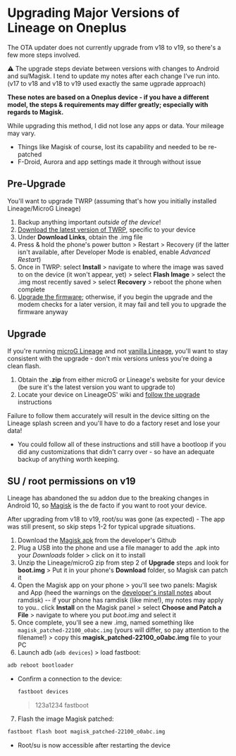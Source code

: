 # Upgrading Major Versions of Lineage on Oneplus
The OTA updater does not currently upgrade from v18 to v19, so there's a few more steps involved.

:warning: The upgrade steps deviate between versions with changes to Android and su/Magisk.  I tend to update my notes after each change I've run into. (v17 to v18 and v18 to v19 used exactly the same ugprade approach)

**These notes are based on a Oneplus device - if you have a different model, the steps & requirements may differ greatly; especially with regards to Magisk.**

While upgrading this method, I did not lose any apps or data.  Your mileage may vary.
- Things like Magisk of course, lost its capability and needed to be re-patched
- F-Droid, Aurora and app settings made it through without issue

## Pre-Upgrade
You'll want to upgrade TWRP (assuming that's how you initially installed Lineage/MicroG Lineage)
1. Backup anything important *outside of the device*!
2. [Download the latest version of TWRP](https://twrp.me/Devices/), specific to your device
3. Under **Download Links**, obtain the .img file
4. Press & hold the phone's power button > Restart > Recovery (if the latter isn't available, after Developer Mode is enabled, enable *Advanced Restart*)
5. Once in TWRP: select **Install** > navigate to where the image was saved to on the device (it won't appear, yet) > select **Flash Image** > select the .img most recently saved > select **Recovery** > reboot the phone when complete
6. [Upgrade the firmware](https://github.com/angela-d/firmware_oneplus); otherwise, if you begin the upgrade and the modem checks for a later version, it may fail and tell you to upgrade the firmware anyway

## Upgrade
If you're running [microG Lineage](https://download.lineage.microg.org/) and not [vanilla Lineage](https://download.lineageos.org/), you'll want to stay consistent with the upgrade - don't mix versions unless you're doing a clean flash.
1. Obtain the **.zip** from either microG or Lineage's website for your device (be sure it's the latest version you want to upgrade to)
2. Locate your device on LineageOS' wiki and [follow the upgrade](https://wiki.lineageos.org/devices/cheeseburger/upgrade) instructions

Failure to follow them accurately will result in the device sitting on the Lineage splash screen and you'll have to do a factory reset and lose your data!
- You could follow all of these instructions and still have a bootloop if you did any customizations that didn't carry over - so have an adequate backup of anything worth keeping.

## SU / root permissions on v19
Lineage has abandoned the su addon due to the breaking changes in Android 10, so [Magisk](https://www.didgeridoohan.com/magisk/HomePage) is the de facto if you want to root your device.

After upgrading from v18 to v19, root/su was gone (as expected) - The app was still present, so skip steps 1-2 for typical upgrade situations.

1. Download the [Magisk apk](https://github.com/topjohnwu/Magisk/releases) from the developer's Github
2. Plug a USB into the phone and use a file manager to add the .apk into your *Downloads* folder > click on it to install
3. Unzip the Lineage/microG zip from step 2 of **Upgrade** steps and look for **boot.img** > Put it in your phone's **Download** folder, so Magisk can patch it
4. Open the Magisk app on your phone > you'll see two panels: Magisk and App (heed the warnings on the [developer's install notes](https://topjohnwu.github.io/Magisk/install.html) about ramdisk) -- if your phone has ramdisk (like mine!), my notes may apply to you.. click **Install** on the Magisk panel > select **Choose and Patch a File** > navigate to where you put *boot.img* and select it
5. Once complete, you'll see a new .img, named something like `magisk_patched-22100_o0abc.img` (yours will differ, so pay attention to the filename!) > copy this **magisk_patched-22100_o0abc.img** file to your PC
6. Launch adb (`adb devices`) > load fastboot:
```bash
adb reboot bootloader
```

  - Confirm a connection to the device:
    ```bash
    fastboot devices
    ```
    > 123a1234	fastboot

7. Flash the image Magisk patched:
```bash
fastboot flash boot magisk_patched-22100_o0abc.img
```

  - Root/su is now accessible after restarting the device
